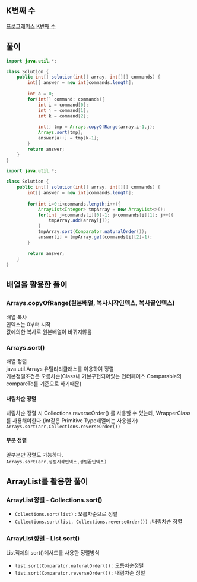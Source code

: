 ## K번째 수
[프로그래머스 K번째 수](https://school.programmers.co.kr/tryouts/71870/challenges)  

## 풀이
~~~java
import java.util.*;

class Solution {
    public int[] solution(int[] array, int[][] commands) {
        int[] answer = new int[commands.length];
        
        int a = 0;
        for(int[] command: commands){
            int i = command[0];
            int j = command[1];
            int k = command[2];
            
            int[] tmp = Arrays.copyOfRange(array,i-1,j);
            Arrays.sort(tmp);
            answer[a++] = tmp[k-1];
        }
        return answer;
    }
}
~~~

~~~java  
import java.util.*;

class Solution {
    public int[] solution(int[] array, int[][] commands) {
        int[] answer = new int[commands.length];
        
        for(int i=0;i<commands.length;i++){
            ArrayList<Integer> tmpArray = new ArrayList<>();
            for(int j=commands[i][0]-1; j<commands[i][1]; j++){
                tmpArray.add(array[j]);
            }
            tmpArray.sort(Comparator.naturalOrder());
            answer[i] = tmpArray.get(commands[i][2]-1);
        }

        return answer;
    }
}
~~~

## 배열을 활용한 풀이
### Arrays.copyOfRange(원본배열, 복사시작인덱스, 복사끝인덱스)
배열 복사  
인덱스는 0부터 시작  
값에의한 복사로 원본배열이 바뀌지않음  

### Arrays.sort()
배열 정렬  
java.util.Arrays 유틸리티클래스를 이용하여 정렬  
기본정렬조건은 오름차순(Class내 기본구현되어있는 인터페이스 Comparable의 compareTo를 기준으로 하기때문)  
#### 내림차순 정렬  
내림차순 정렬 시 Collections.reverseOrder() 를 사용할 수 있는데, WrapperClass를 사용해야한다.(int같은 Primitive Type배열에는 사용불가)  
`Arrays.sort(arr,Collections.reverseOrder())`  
#### 부분 정렬  
일부분만 정렬도 가능하다.  
`Arrays.sort(arr,정렬시작인덱스,정렬끝인덱스)`  

## ArrayList를 활용한 풀이
### ArrayList정렬 - Collections.sort()
- `Collections.sort(list)` : 오름차순으로 정렬  
- `Collections.sort(list, Collections.reverseOrder())` : 내림차순 정렬

### ArrayList정렬 - List.sort()
List객체의 sort()메서드를 사용한 정렬방식  
- `list.sort(Comparator.naturalOrder())` : 오름차순정렬  
- `list.sort(Comparator.reverseOrder())` : 내림차순 정렬  
